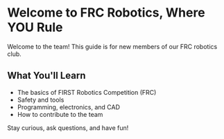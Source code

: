 # Welcome to FRC Robotics, Where YOU Rule

Welcome to the team! This guide is for new members of our FRC robotics club.

## What You'll Learn

- The basics of FIRST Robotics Competition (FRC)
- Safety and tools
- Programming, electronics, and CAD
- How to contribute to the team

Stay curious, ask questions, and have fun!
